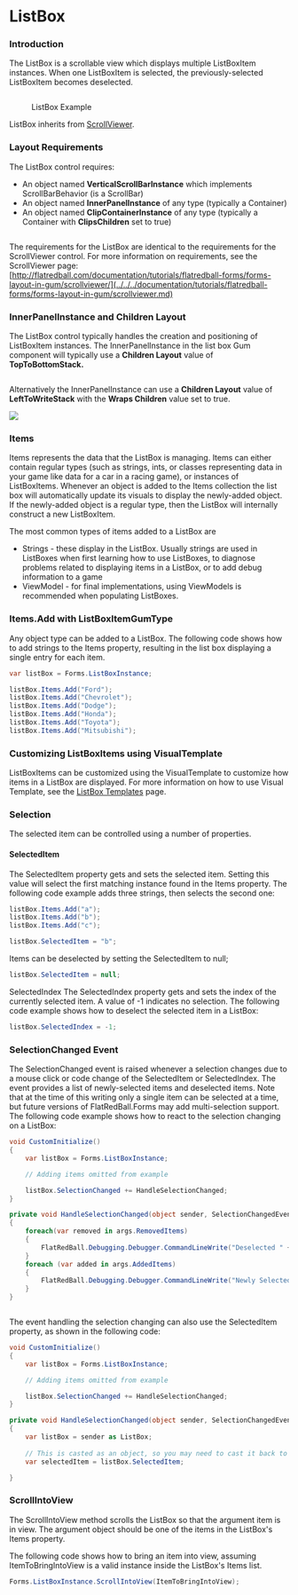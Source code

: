 # ListBox

### Introduction

The ListBox is a scrollable view which displays multiple ListBoxItem instances. When one ListBoxItem is selected, the previously-selected ListBoxItem becomes deselected.

<figure><img src="../../../media/2017-12-2017-12-13_17-56-55.gif" alt=""><figcaption><p>ListBox Example</p></figcaption></figure>

ListBox inherits from [ScrollViewer](scrollviewer.md).

### Layout Requirements

The ListBox control requires:

* An object named **VerticalScrollBarInstance** which implements ScrollBarBehavior (is a ScrollBar)
* An object named **InnerPanelInstance** of any type (typically a Container)
* An object named **ClipContainerInstance** of any type (typically a Container with **ClipsChildren** set to true)

<figure><img src="../../../media/2017-12-img_5a465ac0d252b.png" alt=""><figcaption></figcaption></figure>

The requirements for the ListBox are identical to the requirements for the ScrollViewer control. For more information on requirements, see the ScrollViewer page: [http://flatredball.com/documentation/tutorials/flatredball-forms/forms-layout-in-gum/scrollviewer/](../../../documentation/tutorials/flatredball-forms/forms-layout-in-gum/scrollviewer.md)

### InnerPanelInstance and Children Layout

The ListBox control typically handles the creation and positioning of ListBoxItem instances. The InnerPanelInstance in the list box Gum component will typically use a **Children Layout** value of **TopToBottomStack.**

<figure><img src="../../../media/2017-12-img_5a46645375a35.png" alt=""><figcaption></figcaption></figure>

Alternatively the InnerPanelInstance can use a **Children Layout** value of **LeftToWriteStack** with the **Wraps Children** value set to true.

![](../../../media/2017-12-img\_5a486c2d92c54.png)

### Items

Items represents the data that the ListBox is managing. Items can either contain regular types (such as strings, ints, or classes representing data in your game like data for a car in a racing game), or instances of ListBoxItems. Whenever an object is added to the Items collection the list box will automatically update its visuals to display the newly-added object. If the newly-added object is a regular type, then the ListBox will internally construct a new ListBoxItem.

The most common types of items added to a ListBox are

* Strings - these display in the ListBox. Usually strings are used in ListBoxes when first learning how to use ListBoxes, to diagnose problems related to displaying items in a ListBox, or to add debug information to a game
* ViewModel - for final implementations, using ViewModels is recommended when populating ListBoxes.

### Items.Add with ListBoxItemGumType

Any object type can be added to a ListBox. The following code shows how to add strings to the Items property, resulting in the list box displaying a single entry for each item.

```csharp
var listBox = Forms.ListBoxInstance;

listBox.Items.Add("Ford");
listBox.Items.Add("Chevrolet");
listBox.Items.Add("Dodge");
listBox.Items.Add("Honda");
listBox.Items.Add("Toyota");
listBox.Items.Add("Mitsubishi");
```

### Customizing ListBoxItems using VisualTemplate

ListBoxItems can be customized using the VisualTemplate to customize how items in a ListBox are displayed. For more information on how to use Visual Template, see the [ListBox Templates](../../../tutorials/flatredball-forms/data-binding/03-templates.md) page.

### Selection

The selected item can be controlled using a number of properties.

#### SelectedItem

The SelectedItem property gets and sets the selected item. Setting this value will select the first matching instance found in the Items property. The following code example adds three strings, then selects the second one:

```csharp
listBox.Items.Add("a");
listBox.Items.Add("b");
listBox.Items.Add("c");

listBox.SelectedItem = "b";
```

Items can be deselected by setting the SelectedItem to null;

```csharp
listBox.SelectedItem = null;
```

SelectedIndex The SelectedIndex property gets and sets the index of the currently selected item. A value of -1 indicates no selection. The following code example shows how to deselect the selected item in a ListBox:

```csharp
listBox.SelectedIndex = -1;
```

### SelectionChanged Event

The SelectionChanged event is raised whenever a selection changes due to a mouse click or code change of the SelectedItem or SelectedIndex. The event provides a list of newly-selected items and deselected items. Note that at the time of this writing only a single item can be selected at a time, but future versions of FlatRedBall.Forms may add multi-selection support. The following code example shows how to react to the selection changing on a ListBox:

```csharp
void CustomInitialize()
{
    var listBox = Forms.ListBoxInstance;

    // Adding items omitted from example

    listBox.SelectionChanged += HandleSelectionChanged;
}

private void HandleSelectionChanged(object sender, SelectionChangedEventArgs args)
{
    foreach(var removed in args.RemovedItems)
    {
        FlatRedBall.Debugging.Debugger.CommandLineWrite("Deselected " + removed.ToString());
    }
    foreach (var added in args.AddedItems)
    {
        FlatRedBall.Debugging.Debugger.CommandLineWrite("Newly Selected " + added.ToString());
    }
}
```

<figure><img src="../../../media/2017-12-2017-12-20_21-07-56.gif" alt=""><figcaption></figcaption></figure>

The event handling the selection changing can also use the SelectedItem property, as shown in the following code:

```csharp
void CustomInitialize()
{
    var listBox = Forms.ListBoxInstance;

    // Adding items omitted from example

    listBox.SelectionChanged += HandleSelectionChanged;
}

private void HandleSelectionChanged(object sender, SelectionChangedEventArgs args)
{
    var listBox = sender as ListBox;
    
    // This is casted as an object, so you may need to cast it back to the expected type
    var selectedItem = listBox.SelectedItem;

}
```

### ScrollIntoView

The ScrollIntoView method scrolls the ListBox so that the argument item is in view. The argument object should be one of the items in the ListBox's Items property.

The following code shows how to bring an item into view, assuming ItemToBringIntoView is a valid instance inside the ListBox's Items list.

```csharp
Forms.ListBoxInstance.ScrollIntoView(ItemToBringIntoView);
```

